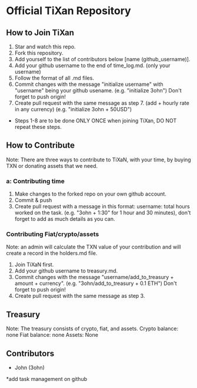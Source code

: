 # Official TiXan Repository

## How to Join TiXan

1. Star and watch this repo.
2. Fork this repository.
4. Add yourself to the list of contributors below [name (github_username)].
5. Add your github username to the end of time_log.md. (only your username)
6. Follow the format of all .md files.
7. Commit changes with the message "initialize username" with "username" being your github usename. (e.g. "initialize 3ohn") Don't forget to push origin!
8. Create pull request with the same message as step 7. (add + hourly rate in any currency) (e.g. "initialize 3ohn + 50USD")
* Steps 1-8 are to be done ONLY ONCE when joining TiXan, DO NOT repeat these steps.

## How to Contribute

Note: There are three ways to contribute to TiXaN, with your time, by buying TXN or donating assets that we need.

### a: Contributing time

1. Make changes to the forked repo on your own github account.
2. Commit & push
3. Create pull request with a message in this format: username: total hours worked on the task. (e.g. "3ohn + 1:30" for 1 hour and 30 minutes), don't forget to add as much details as you can.

### Contributing Fiat/crypto/assets

Note: an admin will calculate the TXN value of your contribution and will create a record in the holders.md file.
1. Join TiXaN first.
2. Add your github username to treasury.md.
3. Commit changes with the message "username/add_to_treasury + amount + currency". (e.g. "3ohn/add_to_treasury + 0.1 ETH") Don't forget to push origin!
4. Create pull request with the same message as step 3.

## Treasury

Note: The treasury consists of crypto, fiat, and assets.
Crypto balance: none
Fiat balance: none
Assets: None

## Contributors

- John (3ohn)




*add task management on github
